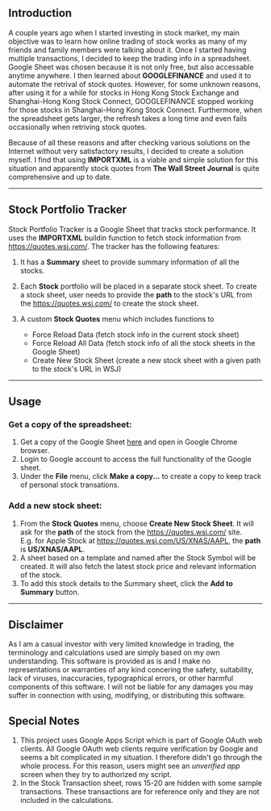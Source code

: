 ## Introduction

A couple years ago when I started investing in stock market, my main objective was to learn how online trading of stock works as many of my friends and family members 
were talking about it. Once I started having multiple transactions, I decided to keep the trading info in a spreadsheet. Google Sheet was chosen because it is not only free, but also
accessable anytime anywhere. I then learned about **GOOGLEFINANCE** and used it to automate the retrival of stock quotes.  However, for some unknown reasons, after using it for a while for 
stocks in Hong Kong Stock Exchange and Shanghai-Hong Kong Stock Connect, GOOGLEFINANCE stopped working for those stocks in Shanghai-Hong Kong Stock Connect.
Furthermore, when the spreadsheet gets larger, the refresh takes a long time and even fails occasionally when retriving stock quotes.   

Because of all these reasons and after checking various solutions on the Internet without very satisfactory results, I decided to 
create a solution myself. I find that using **IMPORTXML** is a viable and simple solution for this situation and apparently stock quotes from **The Wall Street Journal** is quite comprehensive 
and up to date.

---

## Stock Portfolio Tracker

Stock Portfolio Tracker is a Google Sheet that tracks stock performance.  It uses the **IMPORTXML** buildin function to fetch stock information from https://quotes.wsj.com/. The tracker 
has the following features:

1. It has a **Summary** sheet to provide summary information of all the stocks.
2. Each **Stock** portfolio will be placed in a separate stock sheet.  To create a stock sheet, user needs to provide the **path** to the stock's URL from the https://quotes.wsj.com/ 
   to create the stock sheet.
3. A custom **Stock Quotes** menu which includes functions to 

   * Force Reload Data (fetch stock info in the current stock sheet)
   * Force Reload All Data (fetch stock info of all the stock sheets in the Google Sheet)
   * Create New Stock Sheet (create a new stock sheet with a given path to the stock's URL in WSJ)

---

## Usage

### Get a copy of the spreadsheet:

1. Get a copy of the Google Sheet [here](https://docs.google.com/spreadsheets/d/17G_i9EVb06CQ74aik3Bh0vuXqvS6nm-mufse0-apAMI/edit?usp=sharing) and open in Google Chrome browser.
2. Login to Google account to access the full functionality of the Google sheet.
3. Under the **File** menu, click **Make a copy...** to create a copy to keep track of personal stock transations.

### Add a new stock sheet:

1. From the **Stock Quotes** menu, choose **Create New Stock Sheet**.  It will ask for the **path** of the stock from the https://quotes.wsj.com/ site.  
   E.g. for Apple Stock at https://quotes.wsj.com/US/XNAS/AAPL, the **path** is **US/XNAS/AAPL**.
2. A sheet based on a template and named after the Stock Symbol will be created.  It will also fetch the latest stock price and relevant information of the stock.
3. To add this stock details to the Summary sheet, click the **Add to Summary** button.

---

## Disclaimer

As I am a casual investor with very limited knowledge in trading, the terminology and calculations used are simply based on my own understanding.
This software is provided as is and I make no representations or warranties of any kind concering the safety, suitability, lack of viruses, inaccuracies, typographical errors,
or other harmful components of this software.  I will not be liable for any damages you may suffer in connection with using, modifying, or distributing this software.

## Special Notes

1. This project uses Google Apps Script which is part of Google OAuth web clients.  All Google OAuth web clients require verification by Google and seems a bit complicated in my situation. I therefore didn't go through the whole process.
For this reason, users might see an *unverified app* screen when they try to authorized my script.
2. In the Stock Transaction sheet, rows 15-20 are hidden with some sample transactions. These transactions are for reference only and they are not included in the calculations.
